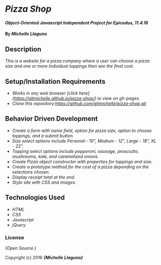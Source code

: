 # _Pizza Shop_

#### _Object-Oriented Javascript Independent Project for Epicodus, 11.4.16_

#### By _**Michelle Llaguno**_

## Description

_This is a website for a pizza company where a user can choose a pizza size and one or more individual toppings then see the final cost._

## Setup/Installation Requirements

* _Works in any web browser [click here] (https://gitmichelle.github.io/pizza-shop/) to view on gh-pages._
* _Clone this repository:https://github.com/gitmichelle/pizza-shop.git_

## Behavior Driven Development

* _Create a form with name field, option for pizza size, option to choose toppings, and a submit button._
* _Size select options include Personal - 10", Medium - 12", Large - 18", XL - 22"._
* _Topping select options include pepperoni, sausage, prosciutto, mushrooms, kale, and caramelized onions._
* _Create Pizza object constructor with properties for toppings and size._
* _Create a prototype method for the cost of a pizza depending on the selections chosen._
* _Display receipt total at the end._
* _Style site with CSS and images._

## Technologies Used

* _HTML_
* _CSS_
* _Javascript_
* _jQuery_

### License

*{Open Source.}*

Copyright (c) 2016 **_{Michelle Llaguno}_**

